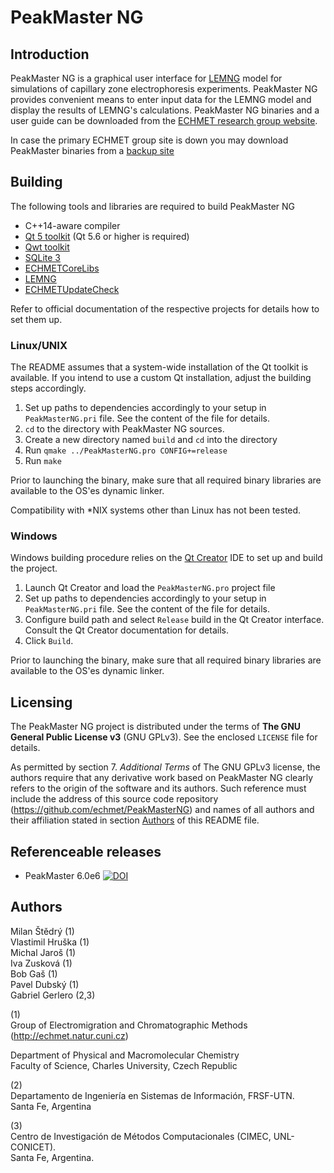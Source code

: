 PeakMaster NG
===

Introduction
---
PeakMaster NG is a graphical user interface for [LEMNG](https://github.com/echmet/LEMNG) model for simulations of capillary zone electrophoresis experiments. PeakMaster NG provides convenient means to enter input data for the LEMNG model and display the results of LEMNG's calculations. PeakMaster NG binaries and a user guide can be downloaded from the [ECHMET research group website](https://echmet.natur.cuni.cz/peakmaster).

In case the primary ECHMET group site is down you may download PeakMaster binaries from a [backup site](https://devoid-pointer.net/echmet_fallback)

Building
---
The following tools and libraries are required to build PeakMaster NG

- C++14-aware compiler
- [Qt 5 toolkit](https://www.qt.io/) (Qt 5.6 or higher is required)
- [Qwt toolkit](http://qwt.sourceforge.net/)
- [SQLite 3](https://www.sqlite.org/index.html)
- [ECHMETCoreLibs](https://github.com/echmet/ECHMETCoreLibs)
- [LEMNG](https://github.com/echmet/LEMNG)
- [ECHMETUpdateCheck](https://github.com/echmet/ECHMETUpdateCheck)

Refer to official documentation of the respective projects for details how to set them up.

### Linux/UNIX
The README assumes that a system-wide installation of the Qt toolkit is available. If you intend to use a custom Qt installation, adjust the building steps accordingly.

1. Set up paths to dependencies accordingly to your setup in `PeakMasterNG.pri` file. See the content of the file for details.
2. `cd` to the directory with PeakMaster NG sources.
3. Create a new directory named `build` and `cd` into the directory
4. Run `qmake ../PeakMasterNG.pro CONFIG+=release`
5. Run `make`

Prior to launching the binary, make sure that all required binary libraries are available to the OS'es dynamic linker.

Compatibility with \*NIX systems other than Linux has not been tested.

### Windows
Windows building procedure relies on the [Qt Creator](https://www.qt.io/qt-features-libraries-apis-tools-and-ide/#ide) IDE to set up and build the project.

1. Launch Qt Creator and load the `PeakMasterNG.pro` project file
2. Set up paths to dependencies accordingly to your setup in `PeakMasterNG.pri` file. See the content of the file for details.
3. Configure build path and select `Release` build in the Qt Creator interface. Consult the Qt Creator documentation for details.
4. Click `Build`.

Prior to launching the binary, make sure that all required binary libraries are available to the OS'es dynamic linker.

Licensing
---
The PeakMaster NG project is distributed under the terms of **The GNU General Public License v3** (GNU GPLv3). See the enclosed `LICENSE` file for details.

As permitted by section 7. *Additional Terms* of The GNU GPLv3 license, the authors require that any derivative work based on PeakMaster NG clearly refers to the origin of the software and its authors. Such reference must include the address of this source code repository (https://github.com/echmet/PeakMasterNG) and names of all authors and their affiliation stated in section [Authors](#Authors) of this README file.

Referenceable releases
---
- PeakMaster 6.0e6 [![DOI](https://zenodo.org/badge/113584203.svg)](https://zenodo.org/badge/latestdoi/113584203)

<a name="Authors"></a>
Authors
---
Milan Štědrý (1)  
Vlastimil Hruška (1)  
Michal Jaroš (1)  
Iva Zusková (1)  
Bob Gaš (1)  
Pavel Dubský (1)  
Gabriel Gerlero (2,3)  

(1)  
Group of Electromigration and Chromatographic Methods (http://echmet.natur.cuni.cz)

Department of Physical and Macromolecular Chemistry  
Faculty of Science, Charles University, Czech Republic

(2)  
Departamento de Ingeniería en Sistemas de Información, FRSF-UTN.  
Santa Fe, Argentina

(3)  
Centro de Investigación de Métodos Computacionales (CIMEC, UNL-CONICET).  
Santa Fe, Argentina.
